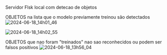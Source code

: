 Servidor Flsk local com detecao de objetos

OBJETOS na lista que o modelo previamente treinou são detectados
![2024-06-18_14h01_46](https://github.com/joaocn2/objdetectpy/assets/65625548/767a4a59-43ce-4d2b-8e5a-6eacb28f342c)

![2024-06-18_14h02_55](https://github.com/joaocn2/objdetectpy/assets/65625548/188daa8c-bfe3-4348-9440-248bea2e93b6)


OBJETOS que nao foram "treinados" nao sao reconhecidos ou podem ser falsos positivos
![2024-06-18_13h56_04](https://github.com/joaocn2/objdetectpy/assets/65625548/903685a5-4f5a-40aa-b93a-705d74d3386c)

